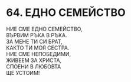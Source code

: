 # 64. ЕДНО СЕМЕЙСТВО  
  
НИЕ СМЕ ЕДНО СЕМЕЙСТВО,  
ВЪРВИМ РЪКА В РЪКА.  
ЗА МЕНЕ ТИ СИ БРАТ,  
КАКТО ТИ МОЯ СЕСТРА.  
НИЕ СМЕ НЕПОБЕДИМИ,  
ЖИВЕЕМ ЗА ХРИСТА,  
СПОЕНИ В ЛЮБОВТА  
ЩЕ УСТОИМ!  
